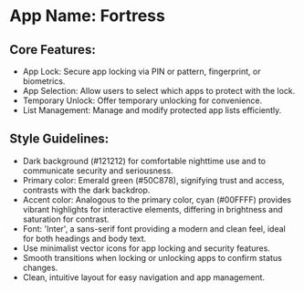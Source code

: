 # **App Name**: Fortress

## Core Features:

- App Lock: Secure app locking via PIN or pattern, fingerprint, or biometrics.
- App Selection: Allow users to select which apps to protect with the lock.
- Temporary Unlock: Offer temporary unlocking for convenience.
- List Management: Manage and modify protected app lists efficiently.

## Style Guidelines:

- Dark background (#121212) for comfortable nighttime use and to communicate security and seriousness.
- Primary color: Emerald green (#50C878), signifying trust and access, contrasts with the dark backdrop.
- Accent color: Analogous to the primary color, cyan (#00FFFF) provides vibrant highlights for interactive elements, differing in brightness and saturation for contrast.
- Font: 'Inter', a sans-serif font providing a modern and clean feel, ideal for both headings and body text.
- Use minimalist vector icons for app locking and security features.
- Smooth transitions when locking or unlocking apps to confirm status changes.
- Clean, intuitive layout for easy navigation and app management.